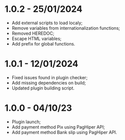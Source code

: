 # 1.0.2 - 25/01/2024
* Add external scripts to load localy;
* Remove variables from internationalization functions;
* Removed HEREDOC;
* Escape HTML variables;
* Add prefix for global functions.

# 1.0.1 - 12/01/2024
* Fixed issues found in plugin checker;
* Add missing dependencies on build;
* Updated plugin building script.

# 1.0.0 - 04/10/23

* Plugin launch;
* Add payment method Pix using PagHiper API;
* Add payment method Bank slip using PagHiper API.